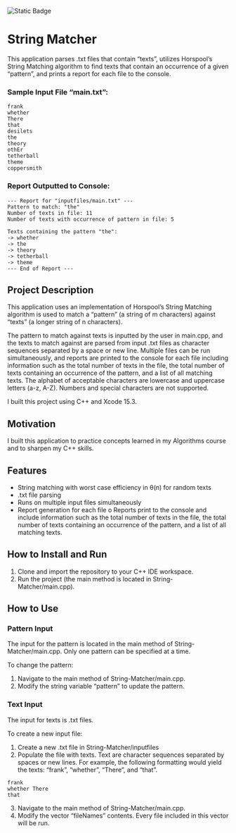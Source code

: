 ![Static Badge](https://img.shields.io/badge/License-MIT-blue)

# String Matcher

This application parses .txt files that contain “texts”, utilizes Horspool’s String Matching algorithm to find texts that contain an occurrence of a given “pattern”, and prints a report for each file to the console.

### Sample Input File “main.txt”:

```
frank
whether
There
that
desilets
the
theory
othEr
tetherball
theme
coppersmith
```

### Report Outputted to Console:

```
--- Report for "inputfiles/main.txt" ---
Pattern to match: "the"
Number of texts in file: 11
Number of texts with occurrence of pattern in file: 5

Texts containing the pattern "the":
-> whether
-> the
-> theory
-> tetherball
-> theme
--- End of Report ---
```




## Project Description

This application uses an implementation of Horspool’s String Matching algorithm is used to match a “pattern” (a string of m characters) against “texts” (a longer string of n characters).

The pattern to match against texts is inputted by the user in main.cpp, and the texts to match against are parsed from input .txt files as character sequences separated by a space or new line. Multiple files can be run simultaneously, and reports are printed to the console for each file including information such as the total number of texts in the file, the total number of texts containing an occurrence of the pattern, and a list of all matching texts. The alphabet of acceptable characters are lowercase and uppercase letters (a-z, A-Z). Numbers and special characters are not supported.

I built this project using C++ and Xcode 15.3.

## Motivation

I built this application to practice concepts learned in my Algorithms course and to sharpen my C++ skills.

## Features

-	String matching with worst case efficiency in θ(n) for random texts
-	.txt file parsing
-	Runs on multiple input files simultaneously
-	Report generation for each file
o	Reports print to the console and include information such as the total number of texts in the file, the total number of texts containing an occurrence of the pattern, and a list of all matching texts.

## How to Install and Run

1. Clone and import the repository to your C++ IDE workspace.
2. Run the project (the main method is located in String-Matcher/main.cpp).

## How to Use




### Pattern Input

The input for the pattern is located in the main method of String-Matcher/main.cpp. Only one pattern can be specified at a time.

To change the pattern:

1.	Navigate to the main method of String-Matcher/main.cpp.
2.	Modify the string variable “pattern” to update the pattern.

### Text Input

The input for texts is .txt files.

To create a new input file:

1.	Create a new .txt file in String-Matcher/inputfiles
2.	  Populate the file with texts. Text are character sequences separated by spaces or new lines. For example, the following formatting would yield the texts: “frank”, “whether”, “There”, and “that”.

```
frank
whether There
that
```

3.	Navigate to the main method of String-Matcher/main.cpp.
4.	Modify the vector “fileNames” contents. Every file included in this vector will be run.

